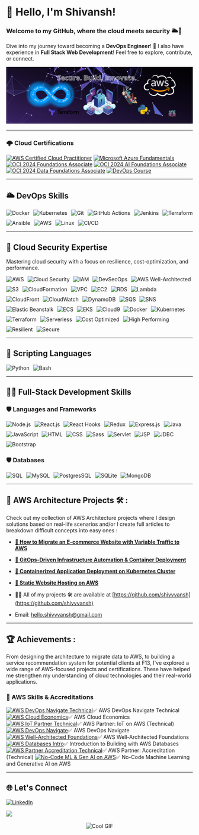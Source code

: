 # 💫 **Hello, I'm Shivansh!**  
### Welcome to my GitHub, where the cloud meets security 🌥️🔐

Dive into my journey toward becoming a **DevOps Engineer**! 🚀 I also have experience in **Full Stack Web Development**! Feel free to explore, contribute, or connect.  

![Shivvvansh Cloud Banner](https://github.com/shivvvansh/background-generator/blob/main/Banner/banner%20Cloud.png?raw=true)

---

### 🌩️ Cloud Certifications

[![AWS Certified Cloud Practitioner](https://img.shields.io/badge/AWS%20Certified%20Cloud%20Practitioner-%23000000?style=plastic&logo=amazon-aws&logoColor=white&label=AWS&labelColor=32CD32)](https://www.credly.com/badges/58c2208c-cc1d-419a-aeae-f884c24f36fd/public_url)
[![Microsoft Azure Fundamentals](https://img.shields.io/badge/Microsoft%20Azure%20Fundamentals-%230072C6?style=plastic&logo=microsoft-azure&logoColor=white&label=Azure&labelColor=0072C6)](https://learn.microsoft.com/en-us/certifications/azure-fundamentals/)
[![OCI 2024 Foundations Associate](https://img.shields.io/badge/OCI%20Foundations%20Associate-2024-%23000000?style=plastic&logo=oracle&logoColor=white&label=Oracle&labelColor=F80000)](https://catalog-education.oracle.com/pls/certview/sharebadge?id=BBED7B8A5C00C7F0584C8C708F51672810CD5E713F0D28C443C9E066D926E863)
[![OCI 2024 AI Foundations Associate](https://img.shields.io/badge/OCI%20AI%20Foundations%20Associate-2024-%23000000?style=plastic&logo=oracle&logoColor=white&label=Oracle&labelColor=F80000)](https://catalog-education.oracle.com/pls/certview/sharebadge?id=C7694044F028FEA21664C0AF4D3D7702ADCAC80ED5C24CBC87F19104E37ACF71)
[![OCI 2024 Data Foundations Associate](https://img.shields.io/badge/OCI%20Data%20Foundations%20Associate-2024-%23000000?style=plastic&logo=oracle&logoColor=white&label=Oracle&labelColor=F80000)](https://catalog-education.oracle.com/ords/certview/sharebadge?id=BBED7B8A5C00C7F0584C8C708F51672863E2DB4B24AD6F03ACDDE6BDD27AD384)
[![DevOps Course](https://img.shields.io/badge/DevOps%20Course-DevOps%Beginners%20to%20Advanced-%23000000?style=plastic&logo=udemy&logoColor=white&label=Udemy&labelColor=A435F0)](http://ude.my/UC-55d606b3-58c7-490f-b3f2-231a8abc66bb)

----
## **🌥️ DevOps Skills**  
<div style="display: flex; gap: 10px; flex-wrap: wrap;">
  <img src="https://img.shields.io/badge/Docker-2496ED?style=for-the-badge&logo=docker&logoColor=white" alt="Docker">
  <img src="https://img.shields.io/badge/Kubernetes-326CE5?style=for-the-badge&logo=kubernetes&logoColor=white" alt="Kubernetes">
  <img src="https://img.shields.io/badge/Git-F05032?style=for-the-badge&logo=git&logoColor=white" alt="Git">
  <img src="https://img.shields.io/badge/GitHub%20Actions-2088FF?style=for-the-badge&logo=githubactions&logoColor=white" alt="GitHub Actions">
  <img src="https://img.shields.io/badge/Jenkins-D24939?style=for-the-badge&logo=jenkins&logoColor=white" alt="Jenkins">
  <img src="https://img.shields.io/badge/Terraform-623CE4?style=for-the-badge&logo=terraform&logoColor=white" alt="Terraform">
  <img src="https://img.shields.io/badge/Ansible-EE0000?style=for-the-badge&logo=ansible&logoColor=white" alt="Ansible">
  <img src="https://img.shields.io/badge/AWS-232F3E?style=for-the-badge&logo=amazon-aws&logoColor=white" alt="AWS">
  <img src="https://img.shields.io/badge/Linux-FCC624?style=for-the-badge&logo=linux&logoColor=black" alt="Linux">
  <img src="https://img.shields.io/badge/CI%2FCD-006400?style=for-the-badge&logo=continuousintegration&logoColor=white" alt="CI/CD">
</div>

---

## **🔐 Cloud Security Expertise**  
Mastering cloud security with a focus on resilience, cost-optimization, and performance.  
<div style="display: flex; gap: 10px; flex-wrap: wrap;">
  <img src="https://img.shields.io/badge/AWS-%23000000?style=for-the-badge&logo=amazon-aws&logoColor=white&labelColor=ff0000" alt="AWS">
  <img src="https://img.shields.io/badge/Cloud_Security-%23000000?style=for-the-badge&logoColor=white&labelColor=00ff00" alt="Cloud Security">
  <img src="https://img.shields.io/badge/IAM-%23000000?style=for-the-badge&logoColor=white&labelColor=00ffff" alt="IAM">
  <img src="https://img.shields.io/badge/DevSecOps-%23000000?style=for-the-badge&logoColor=white&labelColor=0000ff" alt="DevSecOps">
  <img src="https://img.shields.io/badge/AWS_Well_Architected-%23000000?style=for-the-badge&logoColor=white&labelColor=8000ff" alt="AWS Well-Architected">
  <img src="https://img.shields.io/badge/S3-%23000000?style=for-the-badge&logo=amazon-s3&logoColor=white&labelColor=ff00ff" alt="S3">
  <img src="https://img.shields.io/badge/CloudFormation-%23000000?style=for-the-badge&logoColor=white&labelColor=ff0000" alt="CloudFormation">
  <img src="https://img.shields.io/badge/VPC-%23000000?style=for-the-badge&logoColor=white&labelColor=ff8c00" alt="VPC">
  <img src="https://img.shields.io/badge/EC2-%23000000?style=for-the-badge&logoColor=white&labelColor=ffff00" alt="EC2">
  <img src="https://img.shields.io/badge/RDS-%23000000?style=for-the-badge&logo=amazon-rds&logoColor=white&labelColor=00ff00" alt="RDS">
  <img src="https://img.shields.io/badge/Lambda-%23000000?style=for-the-badge&logo=amazon-lambda&logoColor=white&labelColor=8000ff" alt="Lambda">
  <img src="https://img.shields.io/badge/CloudFront-%23000000?style=for-the-badge&logo=amazon-cloudfront&logoColor=white&labelColor=ff8c00" alt="CloudFront">
  <img src="https://img.shields.io/badge/CloudWatch-%23000000?style=for-the-badge&logo=amazon-cloudwatch&logoColor=white&labelColor=00ffff" alt="CloudWatch">
  <img src="https://img.shields.io/badge/DynamoDB-%23000000?style=for-the-badge&logo=amazon-dynamodb&logoColor=white&labelColor=ff0000" alt="DynamoDB">
  <img src="https://img.shields.io/badge/SQS-%23000000?style=for-the-badge&logo=amazon-sqs&logoColor=white&labelColor=ffff00" alt="SQS">
  <img src="https://img.shields.io/badge/SNS-%23000000?style=for-the-badge&logo=amazon-sns&logoColor=white&labelColor=00ff00" alt="SNS">
  <img src="https://img.shields.io/badge/Elastic_Beanstalk-%23000000?style=for-the-badge&logo=amazon-ecs&logoColor=white&labelColor=0000ff" alt="Elastic Beanstalk">
  <img src="https://img.shields.io/badge/ECS-%23000000?style=for-the-badge&logo=amazon-ecs&logoColor=white&labelColor=8000ff" alt="ECS">
  <img src="https://img.shields.io/badge/EKS-%23000000?style=for-the-badge&logo=kubernetes&logoColor=white&labelColor=ff8c00" alt="EKS">
  <img src="https://img.shields.io/badge/Cloud9-%23000000?style=for-the-badge&logo=amazon-cloud9&logoColor=white&labelColor=00ffff" alt="Cloud9">
  <img src="https://img.shields.io/badge/Docker-%23000000?style=for-the-badge&logo=docker&logoColor=white&labelColor=00ff00" alt="Docker">
  <img src="https://img.shields.io/badge/Kubernetes-%23000000?style=for-the-badge&logo=kubernetes&logoColor=white&labelColor=00ffff" alt="Kubernetes">
  <img src="https://img.shields.io/badge/Terraform-%23000000?style=for-the-badge&logo=terraform&logoColor=white&labelColor=0000ff" alt="Terraform">
  <img src="https://img.shields.io/badge/Serverless-%23000000?style=for-the-badge&logoColor=white&labelColor=8000ff" alt="Serverless">
  <img src="https://img.shields.io/badge/Cost_Optimized-%23000000?style=for-the-badge&logo=amazon-aws&logoColor=white&labelColor=ffcc00" alt="Cost Optimized">
  <img src="https://img.shields.io/badge/High_Performing-%23000000?style=for-the-badge&logo=amazon-aws&logoColor=white&labelColor=ff6600" alt="High Performing">
  <img src="https://img.shields.io/badge/Resilient-%23000000?style=for-the-badge&logo=amazon-aws&logoColor=white&labelColor=00ff00" alt="Resilient">
  <img src="https://img.shields.io/badge/Secure-%23000000?style=for-the-badge&logo=amazon-aws&logoColor=white&labelColor=ff0000" alt="Secure">
</div>

---

## **🐍 Scripting Languages**  
<div style="display: flex; gap: 10px; flex-wrap: wrap;">
  <img src="https://img.shields.io/badge/Python-%23000000?style=for-the-badge&logo=python&logoColor=white&labelColor=3776AB" alt="Python">
  <img src="https://img.shields.io/badge/Bash-%23000000?style=for-the-badge&logo=gnu-bash&logoColor=white&labelColor=4EAA25" alt="Bash">
</div>

---

## **👨‍💻 Full-Stack Development Skills**  

### **🛡️ Languages and Frameworks**  
<div style="display: flex; gap: 10px; flex-wrap: wrap;">
  <img src="https://img.shields.io/badge/Node.js-339933?style=for-the-badge&logo=node.js&logoColor=white" alt="Node.js">
  <img src="https://img.shields.io/badge/React.js-61DAFB?style=for-the-badge&logo=react&logoColor=black" alt="React.js">
  <img src="https://img.shields.io/badge/React%20Hooks-61DAFB?style=for-the-badge&logo=react&logoColor=black" alt="React Hooks">
  <img src="https://img.shields.io/badge/Redux-764ABC?style=for-the-badge&logo=redux&logoColor=white" alt="Redux">
  <img src="https://img.shields.io/badge/Express.js-000000?style=for-the-badge&logo=express&logoColor=white" alt="Express.js">
  <img src="https://img.shields.io/badge/Java-007396?style=for-the-badge&logo=java&logoColor=white" alt="Java">
  <img src="https://img.shields.io/badge/JavaScript-F7DF1E?style=for-the-badge&logo=javascript&logoColor=black" alt="JavaScript">
  <img src="https://img.shields.io/badge/HTML-E34F26?style=for-the-badge&logo=html5&logoColor=white" alt="HTML">
  <img src="https://img.shields.io/badge/CSS-1572B6?style=for-the-badge&logo=css3&logoColor=white" alt="CSS">
  <img src="https://img.shields.io/badge/Sass-CC6699?style=for-the-badge&logo=sass&logoColor=white" alt="Sass">
  <img src="https://img.shields.io/badge/Servlet-007396?style=for-the-badge&logo=java&logoColor=white" alt="Servlet">
  <img src="https://img.shields.io/badge/JSP-007396?style=for-the-badge&logo=java&logoColor=white" alt="JSP">
  <img src="https://img.shields.io/badge/JDBC-007396?style=for-the-badge&logo=java&logoColor=white" alt="JDBC">
  <img src="https://img.shields.io/badge/Bootstrap-7952B3?style=for-the-badge&logo=bootstrap&logoColor=white" alt="Bootstrap">
</div>

### **🛡️ Databases**  
<div style="display: flex; gap: 10px; flex-wrap: wrap;">
  <img src="https://img.shields.io/badge/SQL-4479A1?style=for-the-badge&logo=database&logoColor=white" alt="SQL">
  <img src="https://img.shields.io/badge/MySQL-4479A1?style=for-the-badge&logo=mysql&logoColor=white" alt="MySQL">
  <img src="https://img.shields.io/badge/PostgresSQL-336791?style=for-the-badge&logo=postgresql&logoColor=white" alt="PostgresSQL">
  <img src="https://img.shields.io/badge/SQLite-003B57?style=for-the-badge&logo=sqlite&logoColor=white" alt="SQLite">
  <img src="https://img.shields.io/badge/MongoDB-47A248?style=for-the-badge&logo=mongodb&logoColor=white" alt="MongoDB">
</div>

---
## **🌟 AWS Architecture Projects 🛠️** :

Check out my collection of AWS Architecture projects where I design solutions based on real-life scenarios and/or I create full articles to breakdown difficult concepts into easy ones :

- **[🛒 How to Migrate an E-commerce Website with Variable Traffic to AWS](https://github.com/shivvvansh/AWS-E-commerce-migration-architecture)**
- **[🔄 GitOps-Driven Infrastructure Automation & Container Deployment](https://github.com/shivvvansh/vprofile-action.git)**
- **[🔄 Containerized Application Deployment on Kubernetes Cluster](https://github.com/shivvvansh/kubeApp.git)**
- **[🛒 Static Website Hosting on AWS]()**

- 👨‍💻 All of my projects 🛠️ are available at [https://github.com/shivvvansh](https://github.com/shivvvansh)
- Email: hello.shivvvansh@gmail.com

---
## 🏆 Achievements :
From designing the architecture to migrate data to AWS, to building a service recommendation system for potential clients at F13, I've explored a wide range of AWS-focused projects and certifications. These have helped me strengthen my understanding of cloud technologies and their real-world applications.

### 🚀 AWS Skills & Accreditations

[![AWS DevOps Navigate Technical](https://img.shields.io/badge/AWS%20DevOps%20Navigate%20(Technical)-Complete-%23000000?style=plastic&logo=amazon-aws&logoColor=white&label=AWS&labelColor=2496ED)]()✅ AWS DevOps Navigate Technical
[![AWS Cloud Economics](https://img.shields.io/badge/AWS%20Cloud%20Economics-Complete-%23000000?style=plastic&logo=amazon-aws&logoColor=white&label=AWS&labelColor=2496ED)](https://www.credly.com/badges/fc03f4d4-8c22-4623-b68a-3903af9244d2/public_url)✅ AWS Cloud Economics
[![AWS IoT Partner Technical](https://img.shields.io/badge/AWS%20IoT%20Partner%20(Technical)-Complete-%23000000?style=plastic&logo=amazon-aws&logoColor=white&label=AWS&labelColor=2496ED)]()✅ AWS Partner: IoT on AWS (Technical)
[![AWS DevOps Navigate](https://img.shields.io/badge/AWS%20DevOps%20Navigate-Complete-%23000000?style=plastic&logo=amazon-aws&logoColor=white&label=AWS&labelColor=2496ED)]()✅ AWS DevOps Navigate
[![AWS Well-Architected Foundations](https://img.shields.io/badge/AWS%20Well--Architected%20Foundations-Complete-%23000000?style=plastic&logo=amazon-aws&logoColor=white&label=AWS&labelColor=2496ED)]()✅ AWS Well-Architected Foundations
[![AWS Databases Intro](https://img.shields.io/badge/Intro%20to%20Building%20with%20AWS%20Databases-Complete-%23000000?style=plastic&logo=amazon-aws&logoColor=white&label=AWS&labelColor=2496ED)]()✅ Introduction to Building with AWS Databases
[![AWS Partner Accreditation Technical](https://img.shields.io/badge/AWS%20Partner%20Accreditation%20(Technical)-Complete-%23000000?style=plastic&logo=amazon-aws&logoColor=white&label=AWS&labelColor=2496ED)](https://www.credly.com/badges/cf03b227-8682-4197-ba4a-801510fe0540/public_url)✅ AWS Partner: Accreditation (Technical)
[![No-Code ML & Gen AI on AWS](https://img.shields.io/badge/No--Code%20ML%20%26%20Generative%20AI%20on%20AWS-Complete-%23000000?style=plastic&logo=amazon-aws&logoColor=white&label=AWS&labelColor=2496ED)]()✅ No-Code Machine Learning and Generative AI on AWS


---

## **🌐 Let's Connect**  
[![LinkedIn](https://img.shields.io/badge/LinkedIn-%230A66C2.svg?logo=linkedin&logoColor=white)](https://www.linkedin.com/in/shivvvansh)

[![](https://visitcount.itsvg.in/api?id=Kzax01&icon=6&color=5)](https://visitcount.itsvg.in)

<p align="center">
  <img src="https://i.pinimg.com/originals/91/1d/91/911d914aaf6194489a3f5626bed2bd3a.gif" width="500" alt="Cool GIF">
</p>
